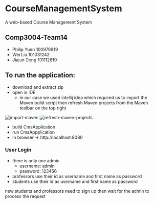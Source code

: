 # CourseManagementSystem
A web-based Course Management System

## Comp3004-Team14
- Philip Yuen 100979919
- Wei Liu 101031242
- Jiajun Deng 101112619

## To run the application:
- download and extract zip
- open in IDE
  - in our case we used intellij idea which required us to import the Maven build script then refresh Maven projects from the Maven toolbar on the top right

![import-maven](https://user-images.githubusercontent.com/18056188/114542295-be939c80-9c25-11eb-96ca-c5f5cc114a1c.PNG)
![refresh-maven-projects](https://user-images.githubusercontent.com/18056188/114543258-f6e7aa80-9c26-11eb-9d7f-77d937e8e09f.PNG)
- build CmsApplication
- run CmsAppplication
- in browser -> http://localhost:8080

### User Login
- there is only one admin
  -  username: admin
  -  password: 123456
-  professors use their id as username and first name as password
-  students use their id as username and first name as password

new students and professors need to sign up then wait for the admin to process the request
